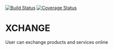 [![Build Status](https://travis-ci.com/Kaytbode/xchange.svg?branch=develop)](https://travis-ci.com/Kaytbode/xchange)  [![Coverage Status](https://coveralls.io/repos/github/Kaytbode/xchange/badge.svg?branch=ch-coveralls)](https://coveralls.io/github/Kaytbode/xchange?branch=ch-coveralls)

# XCHANGE
User can exchange products and services online